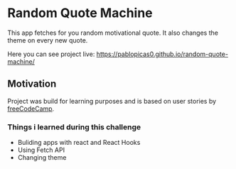 # Random Quote Machine
This app fetches for you random motivational quote. It also changes the theme on every new quote.

Here you can see project live: https://pablopicas0.github.io/random-quote-machine/

## Motivation
Project was build for learning purposes and is based on user stories by [freeCodeCamp](https://www.freecodecamp.org/learn/front-end-development-libraries/front-end-development-libraries-projects/build-a-random-quote-machine).

### Things i learned during this challenge
- Buliding apps with react and React Hooks
- Using Fetch API
- Changing theme 
